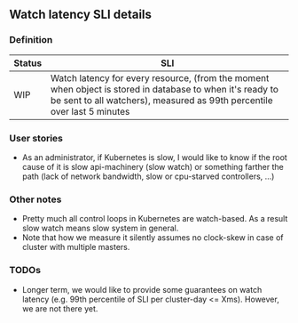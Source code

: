 ## Watch latency SLI details

### Definition

| Status | SLI |
| --- | --- |
| WIP | Watch latency for every resource, (from the moment when object is stored in database to when it's ready to be sent to all watchers), measured as 99th percentile over last 5 minutes |

### User stories
- As an administrator, if Kubernetes is slow, I would like to know if the root
cause of it is slow api-machinery (slow watch) or something farther the path
(lack of network bandwidth, slow or cpu-starved controllers, ...)

### Other notes
- Pretty much all control loops in Kubernetes are watch-based. As a result
slow watch means slow system in general.
- Note that how we measure it silently assumes no clock-skew in case of
cluster with multiple masters.

### TODOs
- Longer term, we would like to provide some guarantees on watch latency
(e.g. 99th percentile of SLI per cluster-day <= Xms). However, we are not
there yet.
